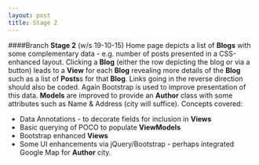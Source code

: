 ```yaml
---
layout: post
title: Stage 2
---
```


####Branch **Stage 2** (w/s 19-10-15)
Home page depicts a list of **Blogs** with some complementary data - e.g. number of posts presented in a CSS-enhanced layout. Clicking a **Blog** (either the row depicting the blog or via a button) leads to a **View** for each **Blog** revealing more details of the **Blog** such as a list of **Posts**s for that **Blog**. Links going in the reverse direction should also be coded. Again Bootstrap is used to improve presentation of this data.
**Models** are improved to provide an **Author** class with some attributes such as Name & Address (city will suffice).
Concepts covered:
* Data Annotations - to decorate fields for inclusion in **Views**
* Basic querying of POCO to populate **ViewModels**
* Bootstrap enhanced **Views**
* Some UI enhancements via jQuery/Bootstrap - perhaps integrated Google Map for **Author** city.
